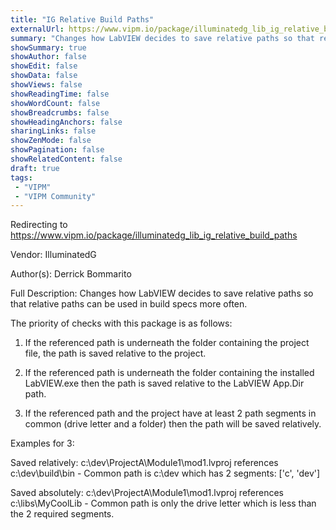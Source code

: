 ```yaml
---
title: "IG Relative Build Paths"
externalUrl: https://www.vipm.io/package/illuminatedg_lib_ig_relative_build_paths
summary: "Changes how LabVIEW decides to save relative paths so that relative paths can be used in build specs more often."
showSummary: true
showAuthor: false
showEdit: false
showData: false
showViews: false
showReadingTime: false
showWordCount: false
showBreadcrumbs: false
showHeadingAnchors: false
sharingLinks: false
showZenMode: false
showPagination: false
showRelatedContent: false
draft: true
tags:
 - "VIPM"
 - "VIPM Community"
---
```


Redirecting to https://www.vipm.io/package/illuminatedg_lib_ig_relative_build_paths

Vendor: IlluminatedG

Author(s): Derrick Bommarito
 
Full Description:
Changes how LabVIEW decides to save relative paths so that relative paths can be used in build specs more often.

The priority of checks with this package is as follows:

1) If the referenced path is underneath the folder containing the project file, the path is saved relative to the project.

2) If the referenced path is underneath the folder containing the installed LabVIEW.exe then the path is saved relative to the LabVIEW App.Dir path.

3) If the referenced path and the project have at least 2 path segments in common (drive letter and a folder) then the path will be saved relatively.

Examples for 3:

Saved relatively:
c:\\dev\\ProjectA\\Module1\\mod1.lvproj references c:\\dev\\build\\bin - Common path is c:\\dev which has 2 segments: ['c', 'dev']

Saved absolutely:
c:\\dev\\ProjectA\\Module1\\mod1.lvproj references c:\\libs\\MyCoolLib - Common path is only the drive letter which is less than the 2 required segments.